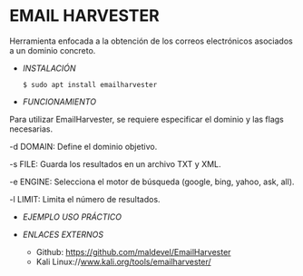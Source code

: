 # **EMAIL HARVESTER**

Herramienta enfocada a la obtención de los correos electrónicos asociados a un dominio concreto.

- *INSTALACIÓN*

      $ sudo apt install emailharvester

- *FUNCIONAMIENTO*

Para utilizar EmailHarvester, se requiere especificar el dominio y las flags necesarias.

-d DOMAIN: Define el dominio objetivo.

-s FILE: Guarda los resultados en un archivo TXT y XML.

-e ENGINE: Selecciona el motor de búsqueda (google, bing, yahoo, ask, all).

-l LIMIT: Limita el número de resultados.

- *EJEMPLO USO PRÁCTICO*



- *ENLACES EXTERNOS*

  - Github: https://github.com/maldevel/EmailHarvester
  - Kali Linux://www.kali.org/tools/emailharvester/
